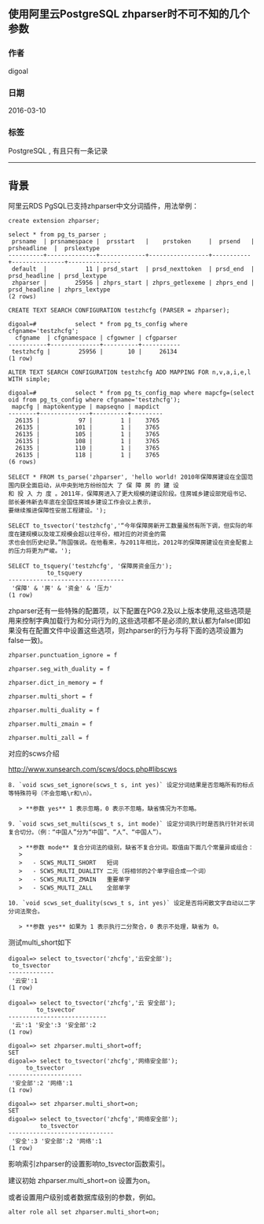 ## 使用阿里云PostgreSQL zhparser时不可不知的几个参数  
                   
### 作者                    
digoal                   
                     
### 日期                     
2016-03-10               
                              
### 标签              
PostgreSQL , 有且只有一条记录          
              
----              
               
## 背景        
阿里云RDS PgSQL已支持zhparser中文分词插件，用法举例：  
  
```  
create extension zhparser;  
  
select * from pg_ts_parser ;  
 prsname  | prsnamespace |  prsstart   |    prstoken     |  prsend   |  prsheadline  |  prslextype     
----------+--------------+-------------+-----------------+-----------+---------------+---------------  
 default  |           11 | prsd_start  | prsd_nexttoken  | prsd_end  | prsd_headline | prsd_lextype  
 zhparser |        25956 | zhprs_start | zhprs_getlexeme | zhprs_end | prsd_headline | zhprs_lextype  
(2 rows)  
  
CREATE TEXT SEARCH CONFIGURATION testzhcfg (PARSER = zhparser);  
  
digoal=#           select * from pg_ts_config where cfgname='testzhcfg';  
  cfgname  | cfgnamespace | cfgowner | cfgparser   
-----------+--------------+----------+-----------  
 testzhcfg |        25956 |       10 |     26134  
(1 row)  
  
ALTER TEXT SEARCH CONFIGURATION testzhcfg ADD MAPPING FOR n,v,a,i,e,l WITH simple;  

digoal=#           select * from pg_ts_config_map where mapcfg=(select oid from pg_ts_config where cfgname='testzhcfg');  
 mapcfg | maptokentype | mapseqno | mapdict   
--------+--------------+----------+---------  
  26135 |           97 |        1 |    3765  
  26135 |          101 |        1 |    3765  
  26135 |          105 |        1 |    3765  
  26135 |          108 |        1 |    3765  
  26135 |          110 |        1 |    3765  
  26135 |          118 |        1 |    3765  
(6 rows)  
  
SELECT * FROM ts_parse('zhparser', 'hello world! 2010年保障房建设在全国范围内获全面启动，从中央到地方纷纷加大 了 保 障 房 的 建 设   
和 投 入 力 度 。2011年，保障房进入了更大规模的建设阶段。住房城乡建设部党组书记、部长姜伟新去年底在全国住房城乡建设工作会议上表示，  
要继续推进保障性安居工程建设。');  
  
SELECT to_tsvector('testzhcfg','“今年保障房新开工数量虽然有所下调，但实际的年度在建规模以及竣工规模会超以往年份，相对应的对资金的需  
求也会创历史纪录。”陈国强说。在他看来，与2011年相比，2012年的保障房建设在资金配套上的压力将更为严峻。');  
  
SELECT to_tsquery('testzhcfg', '保障房资金压力');  
           to_tsquery              
---------------------------------  
 '保障' & '房' & '资金' & '压力'  
(1 row)  
```  
  
zhparser还有一些特殊的配置项，以下配置在PG9.2及以上版本使用,这些选项是用来控制字典加载行为和分词行为的,这些选项都不是必须的,默认都为false(即如果没有在配置文件中设置这些选项，则zhparser的行为与将下面的选项设置为false一致)。  
  
```  
zhparser.punctuation_ignore = f  
  
zhparser.seg_with_duality = f  
  
zhparser.dict_in_memory = f  
  
zhparser.multi_short = f  
  
zhparser.multi_duality = f  
  
zhparser.multi_zmain = f  
  
zhparser.multi_zall = f  
```  
  
对应的scws介绍  
  
http://www.xunsearch.com/scws/docs.php#libscws  
  
```  
8. `void scws_set_ignore(scws_t s, int yes)` 设定分词结果是否忽略所有的标点等特殊符号（不会忽略\r和\n）。  
  
   > **参数 yes** 1 表示忽略，0 表示不忽略，缺省情况为不忽略。  
  
9. `void scws_set_multi(scws_t s, int mode)` 设定分词执行时是否执行针对长词复合切分。（例：“中国人”分为“中国”、“人”、“中国人”）。  
  
   > **参数 mode** 复合分词法的级别，缺省不复合分词。取值由下面几个常量异或组合：  
   >  
   >   - SCWS_MULTI_SHORT   短词  
   >   - SCWS_MULTI_DUALITY 二元（将相邻的2个单字组合成一个词）  
   >   - SCWS_MULTI_ZMAIN   重要单字  
   >   - SCWS_MULTI_ZALL    全部单字  
  
10. `void scws_set_duality(scws_t s, int yes)` 设定是否将闲散文字自动以二字分词法聚合。  
  
   > **参数 yes** 如果为 1 表示执行二分聚合，0 表示不处理，缺省为 0。    
```  
  
测试multi_short如下  
  
```  
digoal=> select to_tsvector('zhcfg','云安全部');  
 to_tsvector   
-------------  
 '云安':1  
(1 row)  
  
digoal=> select to_tsvector('zhcfg','云 安全部');  
        to_tsvector           
----------------------------  
 '云':1 '安全':3 '安全部':2  
(1 row)  
  
digoal=> set zhparser.multi_short=off;  
SET  
digoal=> select to_tsvector('zhcfg','网络安全部');  
     to_tsvector       
---------------------  
 '安全部':2 '网络':1  
(1 row)  
  
digoal=> set zhparser.multi_short=on;  
SET  
digoal=> select to_tsvector('zhcfg','网络安全部');  
         to_tsvector            
------------------------------  
 '安全':3 '安全部':2 '网络':1  
(1 row)  
```  
  
影响索引zhparser的设置影响to_tsvector函数索引。  
  
建议初始 zhparser.multi_short=on 设置为on。  
  
或者设置用户级别或者数据库级别的参数，例如。  
  
```  
alter role all set zhparser.multi_short=on;  
```  
